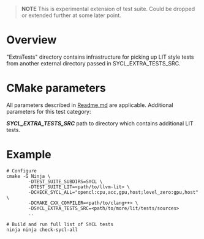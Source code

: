 > **NOTE**
> This is experimental extension of test suite. Could be dropped or extended
> further at some later point.

# Overview

"ExtraTests" directory contains infrastructure for picking up LIT style tests
from another external directory passed in SYCL_EXTRA_TESTS_SRC.

# CMake parameters

All parameters described in [Readme.md](../README.md#cmake-parameters) are
applicable. Additional parameters for this test category:

***SYCL_EXTRA_TESTS_SRC*** path to directory which contains additional LIT
tests.

# Example

```
# Configure
cmake -G Ninja \
        -DTEST_SUITE_SUBDIRS=SYCL \
        -DTEST_SUITE_LIT=<path/to/llvm-lit> \
        -DCHECK_SYCL_ALL="opencl:cpu,acc,gpu,host;level_zero:gpu,host" \
        -DCMAKE_CXX_COMPILER=<path/to/clang++> \
        -DSYCL_EXTRA_TESTS_SRC=<path/to/more/lit/tests/sources>
        ..

# Build and run full list of SYCL tests
ninja ninja check-sycl-all
```
